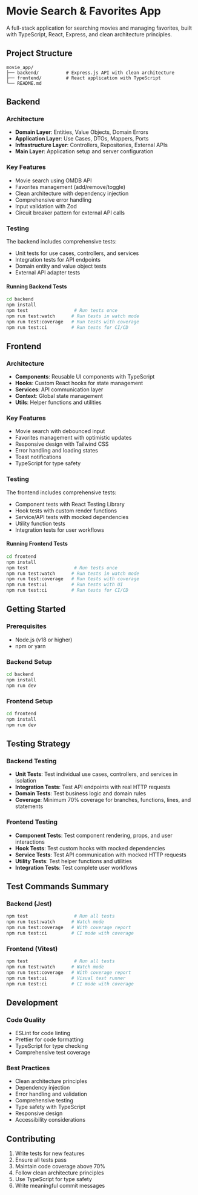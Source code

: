 # Movie Search & Favorites App

A full-stack application for searching movies and managing favorites, built with TypeScript, React, Express, and clean architecture principles.

## Project Structure

```
movie_app/
├── backend/          # Express.js API with clean architecture
├── frontend/         # React application with TypeScript
└── README.md
```

## Backend

### Architecture
- **Domain Layer**: Entities, Value Objects, Domain Errors
- **Application Layer**: Use Cases, DTOs, Mappers, Ports
- **Infrastructure Layer**: Controllers, Repositories, External APIs
- **Main Layer**: Application setup and server configuration

### Key Features
- Movie search using OMDB API
- Favorites management (add/remove/toggle)
- Clean architecture with dependency injection
- Comprehensive error handling
- Input validation with Zod
- Circuit breaker pattern for external API calls

### Testing
The backend includes comprehensive tests:
- Unit tests for use cases, controllers, and services
- Integration tests for API endpoints
- Domain entity and value object tests
- External API adapter tests

#### Running Backend Tests
```bash
cd backend
npm install
npm test                 # Run tests once
npm run test:watch      # Run tests in watch mode
npm run test:coverage   # Run tests with coverage
npm run test:ci         # Run tests for CI/CD
```

## Frontend

### Architecture
- **Components**: Reusable UI components with TypeScript
- **Hooks**: Custom React hooks for state management
- **Services**: API communication layer
- **Context**: Global state management
- **Utils**: Helper functions and utilities

### Key Features
- Movie search with debounced input
- Favorites management with optimistic updates
- Responsive design with Tailwind CSS
- Error handling and loading states
- Toast notifications
- TypeScript for type safety

### Testing
The frontend includes comprehensive tests:
- Component tests with React Testing Library
- Hook tests with custom render functions
- Service/API tests with mocked dependencies
- Utility function tests
- Integration tests for user workflows

#### Running Frontend Tests
```bash
cd frontend
npm install
npm test                 # Run tests once
npm run test:watch      # Run tests in watch mode
npm run test:coverage   # Run tests with coverage
npm run test:ui         # Run tests with UI
npm run test:ci         # Run tests for CI/CD
```

## Getting Started

### Prerequisites
- Node.js (v18 or higher)
- npm or yarn

### Backend Setup
```bash
cd backend
npm install
npm run dev
```

### Frontend Setup
```bash
cd frontend
npm install
npm run dev
```

## Testing Strategy

### Backend Testing
- **Unit Tests**: Test individual use cases, controllers, and services in isolation
- **Integration Tests**: Test API endpoints with real HTTP requests
- **Domain Tests**: Test business logic and domain rules
- **Coverage**: Minimum 70% coverage for branches, functions, lines, and statements

### Frontend Testing
- **Component Tests**: Test component rendering, props, and user interactions
- **Hook Tests**: Test custom hooks with mocked dependencies
- **Service Tests**: Test API communication with mocked HTTP requests
- **Utility Tests**: Test helper functions and utilities
- **Integration Tests**: Test complete user workflows

## Test Commands Summary

### Backend (Jest)
```bash
npm test                 # Run all tests
npm run test:watch      # Watch mode
npm run test:coverage   # With coverage report
npm run test:ci         # CI mode with coverage
```

### Frontend (Vitest)
```bash
npm test                 # Run all tests
npm run test:watch      # Watch mode
npm run test:coverage   # With coverage report
npm run test:ui         # Visual test runner
npm run test:ci         # CI mode with coverage
```

## Development

### Code Quality
- ESLint for code linting
- Prettier for code formatting
- TypeScript for type checking
- Comprehensive test coverage

### Best Practices
- Clean architecture principles
- Dependency injection
- Error handling and validation
- Comprehensive testing
- Type safety with TypeScript
- Responsive design
- Accessibility considerations

## Contributing

1. Write tests for new features
2. Ensure all tests pass
3. Maintain code coverage above 70%
4. Follow clean architecture principles
5. Use TypeScript for type safety
6. Write meaningful commit messages
